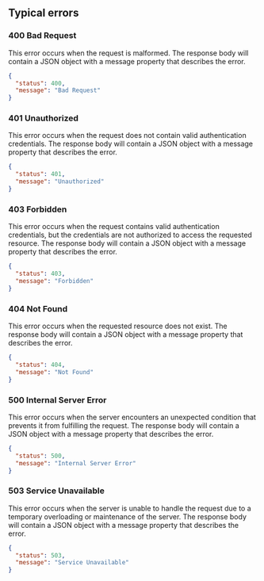 ## Typical errors

### 400 Bad Request

This error occurs when the request is malformed. The response body will contain a JSON object with a message property that describes the error.

```json
{
  "status": 400,
  "message": "Bad Request"
}
```

### 401 Unauthorized

This error occurs when the request does not contain valid authentication credentials. The response body will contain a JSON object with a message property that describes the error.

```json
{
  "status": 401,
  "message": "Unauthorized"
}
```

### 403 Forbidden

This error occurs when the request contains valid authentication credentials, but the credentials are not authorized to access the requested resource. The response body will contain a JSON object with a message property that describes the error.

```json
{
  "status": 403,
  "message": "Forbidden"
}
```

### 404 Not Found

This error occurs when the requested resource does not exist. The response body will contain a JSON object with a message property that describes the error.

```json
{
  "status": 404,
  "message": "Not Found"
}
```

### 500 Internal Server Error

This error occurs when the server encounters an unexpected condition that prevents it from fulfilling the request. The response body will contain a JSON object with a message property that describes the error.

```json
{
  "status": 500,
  "message": "Internal Server Error"
}
```

### 503 Service Unavailable

This error occurs when the server is unable to handle the request due to a temporary overloading or maintenance of the server. The response body will contain a JSON object with a message property that describes the error.

```json
{
  "status": 503,
  "message": "Service Unavailable"
}
```